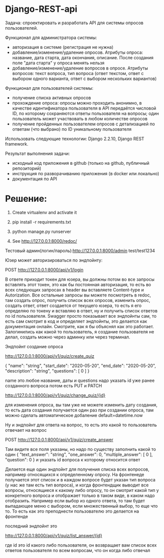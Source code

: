 # Django-REST-api

Задача: спроектировать и разработать API для системы опросов пользователей.

Функционал для администратора системы:

- авторизация в системе (регистрация не нужна)
- добавление/изменение/удаление опросов. Атрибуты опроса: название, дата старта, дата окончания, описание. После создания поле "дата старта" у опроса менять нельзя
- добавление/изменение/удаление вопросов в опросе. Атрибуты вопросов: текст вопроса, тип вопроса (ответ текстом, ответ с выбором одного варианта, ответ с выбором нескольких вариантов)

Функционал для пользователей системы:

- получение списка активных опросов
- прохождение опроса: опросы можно проходить анонимно, в качестве идентификатора пользователя в API передаётся числовой ID, по которому сохраняются ответы пользователя на вопросы; один пользователь может участвовать в любом количестве опросов
- получение пройденных пользователем опросов с детализацией по ответам (что выбрано) по ID уникальному пользователя

Использовать следующие технологии: Django 2.2.10, Django REST framework.

Результат выполнения задачи:
- исходный код приложения в github (только на github, публичный репозиторий)
- инструкция по разворачиванию приложения (в docker или локально)
- документация по API


# Решение:
1. Create virtualenv and activate it

2. pip install -r requirements.txt

3. python manage.py runserver

4. See http://127.0.0.1:8000/redoc/

Тестовый админ(логин/пароль):http://127.0.0.1:8000/admin   test/test1234 


Юзер может авторизироваться по эндпойнту:

POST http://127.0.0.1:8000/api/v1/login

В ответе приходит токен для юзера, вы должны потом во все запросы вставлять этот токен, это как бы постоянная авторизация, то есть во всех следующих запросах в header вы вставляете Content-type и Autorization. Все остальные запросы вы можете посмотреть в redoc, там создать опрос, получить список всех опросов, изменить опрос, создать ответ, ответ создается от текущего юзера, то есть я его определяю по токену и вставляю в ответ, ну и получить список ответов по id пользователя.
Swagger просто показывает все эндпойнты сам, то есть сам смотрит в код и определяет эндпойнты, это делается как документация онлайн.
Смотрите, как я бы объяснял как это работает. Залогинились как какой то пользователь, я создание пользователя не делал, создать можно через админку или через терминал.

Эндпойнт создание опроса

http://127.0.0.1:8000/api/v1/quiz/create_quiz

{
"name": "string",
"start_date": "2020-05-20",
"end_date": "2020-05-20",
"desсription": "string",
"questions": [
0
]
}

name это любое название, даты и questions надо указать id уже ранее созданного вопроса
потом есть PUT и PATCH 

http://127.0.0.1:8000/api/v1/quiz/change_quiz/{id} 

для изменения опроса, вы там уже не можете изменить дату создания, то есть дата создания получается один раз при создании опроса, там можно сделать автоматическое добаление default=datetime.now

Ну и эндпойнт для ответа на вопрос, то есть это какой то пользователь отвечает на вопрос

POST http://127.0.0.1:8000/api/v1/quiz/create_answer

Там видите все поля указаны, но надо по существу заполнить какой то один
{
"text_answer": "string",
"one_answer": 0,
"multiple_answer": [
0
],
"question": 0
}
и указать id вопроса к которому относится ответ

Делается еще один эндпойнт для получения списка всех вопросов, например относящихся к определенному опросу. На фронтенеде получается этот список и в каждом вопросе будет указан тип вопроса (у нас же там есть тип вопроса), и когда фронтендщик выводит все вопросы, относящиеся к какому либо опросу, то он смотрит какой тип у конкретного вопроса и отображает только в таком виде, в каком надо отобразить. Например если выбор из одного ответа, то там будет выпадающее меню с выбором, если множественный выбор, то еще что то. То есть как это преподнести пользователю это делается на фронтенде

последний эндпойнт это

http://127.0.0.1:8000/api/v1/quiz/list_answer/{id}

где id это id какого либо пользователя, он возвращает вам список всех ответов пользователя по всем вопросам, что он когда либо отвечал
